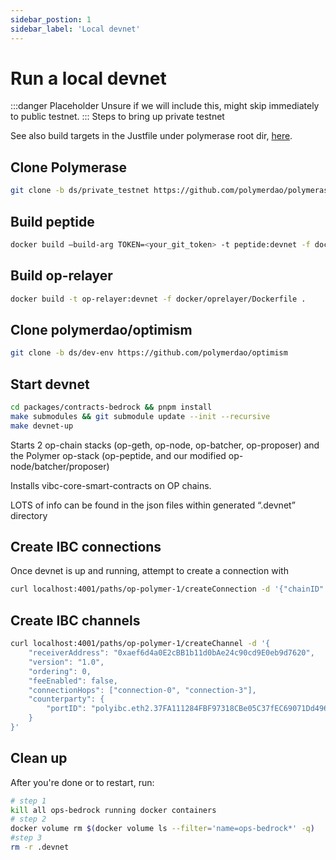```yaml
---
sidebar_postion: 1
sidebar_label: 'Local devnet'
---
```


# Run a local devnet

:::danger Placeholder
Unsure if we will include this, might skip immediately to public testnet.
:::
Steps to bring up private testnet

See also build targets in the Justfile under polymerase root dir, [here](https://github.com/polymerdao/polymerase/blob/93fb85049a5835786bc6a939df08dbfa19596296/justfile#L17).

## Clone Polymerase

```bash
git clone -b ds/private_testnet https://github.com/polymerdao/polymerase
```

## Build peptide

```bash
docker build –build-arg TOKEN=<your_git_token> -t peptide:devnet -f docker/peptide/Dockerfile .
```

## Build op-relayer

```bash
docker build -t op-relayer:devnet -f docker/oprelayer/Dockerfile .
```

## Clone polymerdao/optimism

```bash
git clone -b ds/dev-env https://github.com/polymerdao/optimism
```

## Start devnet

```bash
cd packages/contracts-bedrock && pnpm install
make submodules && git submodule update --init --recursive
make devnet-up
```

Starts 2 op-chain stacks (op-geth, op-node, op-batcher, op-proposer) and the Polymer op-stack (op-peptide, and our modified op-node/batcher/proposer)

Installs vibc-core-smart-contracts on OP chains.

LOTS of info can be found in the json files within generated “.devnet” directory

## Create IBC connections

Once devnet is up and running, attempt to create a connection with

```bash
curl localhost:4001/paths/op-polymer-1/createConnection -d '{"chainID":"901"}'
```

## Create IBC channels

```bash
curl localhost:4001/paths/op-polymer-1/createChannel -d '{
    "receiverAddress": "0xaef6d4a0E2cBB1b11d0bAe24c90cd9E0eb9d7620",
    "version": "1.0",
    "ordering": 0,
    "feeEnabled": false,
    "connectionHops": ["connection-0", "connection-3"],
    "counterparty": {
        "portID": "polyibc.eth2.37FA111284FBF97318CBe05C37fEC69071Dd4965"
    }
}'
```

## Clean up

After you're done or to restart, run:

```bash
# step 1
kill all ops-bedrock running docker containers
# step 2
docker volume rm $(docker volume ls --filter='name=ops-bedrock*' -q)
#step 3
rm -r .devnet
```

